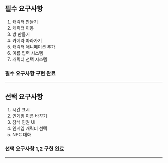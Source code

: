 ## 필수 요구사항

1. 캐릭터 만들기
2. 캐릭터 이동
3. 방 만들기
4. 카메라 따라가기
5. 캐릭터 애니메이션 추가
6. 이름 입력 시스템
7. 캐릭터 선택 시스템

### 필수 요구사항 구현 완료
----
## 선택 요구사항

1. 시간 표시
2. 인게임 이름 바꾸기
3. 참석 인원 UI
4. 인게임 캐릭터 선택
5. NPC 대화

### 선택 요구사항 1,2 구현 완료
   ----

